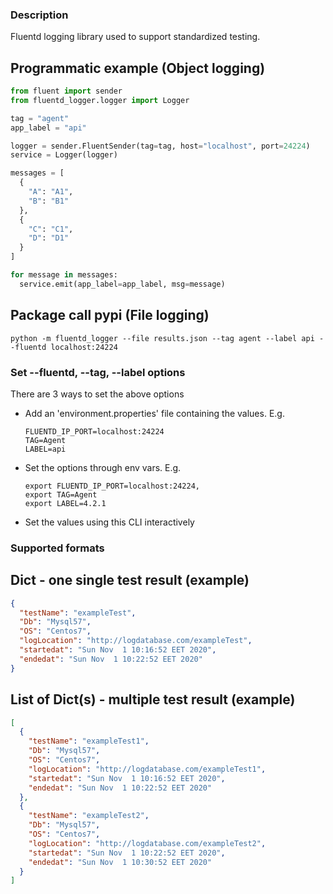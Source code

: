 ### Description

Fluentd logging library used to support standardized testing.

## Programmatic example (Object logging)

```python
from fluent import sender
from fluentd_logger.logger import Logger

tag = "agent"
app_label = "api"

logger = sender.FluentSender(tag=tag, host="localhost", port=24224)
service = Logger(logger)

messages = [
  {
    "A": "A1",
    "B": "B1"
  },
  {
    "C": "C1",
    "D": "D1"
  }
]

for message in messages:
  service.emit(app_label=app_label, msg=message)
```

## Package call pypi (File logging)

```shell
python -m fluentd_logger --file results.json --tag agent --label api --fluentd localhost:24224
```

### Set --fluentd, --tag, --label options

There are 3 ways to set the above options

- Add an 'environment.properties' file containing the values. E.g.
  ```properties
  FLUENTD_IP_PORT=localhost:24224
  TAG=Agent
  LABEL=api
  ```
- Set the options through env vars. E.g.
  ```shell
  export FLUENTD_IP_PORT=localhost:24224, 
  export TAG=Agent
  export LABEL=4.2.1
  ```
- Set the values using this CLI interactively

### Supported formats

## Dict - one single test result (example)

```json
{
  "testName": "exampleTest",
  "Db": "Mysql57",
  "OS": "Centos7",
  "logLocation": "http://logdatabase.com/exampleTest",
  "startedat": "Sun Nov  1 10:16:52 EET 2020",
  "endedat": "Sun Nov  1 10:22:52 EET 2020"
}
```

## List of Dict(s) - multiple test result (example)

```json
[
  {
    "testName": "exampleTest1",
    "Db": "Mysql57",
    "OS": "Centos7",
    "logLocation": "http://logdatabase.com/exampleTest1",
    "startedat": "Sun Nov  1 10:16:52 EET 2020",
    "endedat": "Sun Nov  1 10:22:52 EET 2020"
  },
  {
    "testName": "exampleTest2",
    "Db": "Mysql57",
    "OS": "Centos7",
    "logLocation": "http://logdatabase.com/exampleTest2",
    "startedat": "Sun Nov  1 10:22:52 EET 2020",
    "endedat": "Sun Nov  1 10:30:52 EET 2020"
  }
]
```
